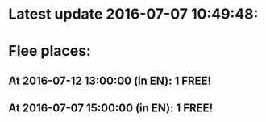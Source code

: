 # Latest update 2016-07-07 10:49:48:
# Flee places:
## At 2016-07-12 13:00:00 (in EN): 1 FREE!
## At 2016-07-07 15:00:00 (in EN): 1 FREE!
